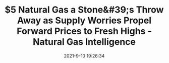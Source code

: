---
"title": "$5 Natural Gas a Stone&amp;#39;s Throw Away as Supply Worries Propel Forward Prices to Fresh Highs - Natural Gas Intelligence"
"date": "2021-9-10 19:26:34"
"feed_name": "GOOGLENEWS"
"feed_website": "https://news.google.com/search?q=drilling%2Bincident&hl=en-US&gl=US&ceid=US:en"
"feed_rss": "https://news.google.com/rss/search?q=drilling%2Bincident&hl=en-US&gl=US&ceid=US:en"
"link": "https://www.naturalgasintel.com/5-natural-gas-a-stones-throw-away-as-supply-worries-propel-forward-prices-to-fresh-highs/"
"file": "_posts/2021-1-1-aac61582b2961e4f69a677cce50a61a2366a3e27.md"
"accident": "0"
"drilling": "0"
---